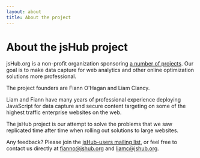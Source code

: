 ```yaml
---
layout: about
title: About the project
---
```


# About the jsHub project #

jsHub.org is a non-profit organization sponsoring [a number of projects](/projects/). Our goal is to make data capture for web analytics and other online optimization solutions more professional.

The project founders are Fiann O'Hagan and Liam Clancy. 

Liam and Fiann have many years of professional experience deploying JavaScript for data capture and secure content targeting on some of the highest traffic enterprise websites on the web. 

The jsHub project is our attempt to solve the problems that we saw replicated time after time when rolling out solutions to large websites.

Any feedback? Please join the [jsHub-users mailing list](http://groups.google.com/group/jshub-users), or feel free to contact us directly at [fianno@jshub.org](mailto:fianno@jshub.org) and [liamc@jshub.org](mailto:liamc@jshub.org).